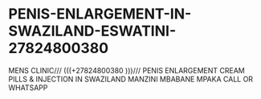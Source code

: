 # PENIS-ENLARGEMENT-IN-SWAZILAND-ESWATINI-27824800380
MENS CLINIC/// (((+27824800380 )))///   PENIS ENLARGEMENT CREAM PILLS &amp; INJECTION IN SWAZILAND MANZINI MBABANE MPAKA CALL OR WHATSAPP
